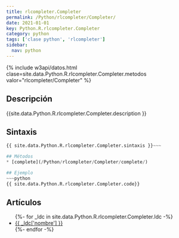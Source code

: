 ```yaml
---
title: rlcompleter.Completer
permalink: /Python/rlcompleter/Completer/
date: 2021-01-01
key: Python.R.rlcompleter.Completer
category: python
tags: ['clase python', 'rlcompleter']
sidebar: 
  nav: python
---
```


{% include w3api/datos.html clase=site.data.Python.R.rlcompleter.Completer.metodos valor="rlcompleter/Completer" %}

## Descripción
{{site.data.Python.R.rlcompleter.Completer.description }}

## Sintaxis
~~~python
{{ site.data.Python.R.rlcompleter.Completer.sintaxis }}~~~

## Métodos
* [complete](/Python/rlcompleter/Completer/complete/)

## Ejemplo
~~~python
{{ site.data.Python.R.rlcompleter.Completer.code}}
~~~

## Artículos
<ul>
{%- for _ldc in site.data.Python.R.rlcompleter.Completer.ldc -%}
   <li>
       <a href="{{_ldc['url'] }}">{{ _ldc['nombre'] }}</a>
   </li>
{%- endfor -%}
</ul>
